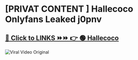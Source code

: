 
 # [PRIVAT CONTENT ] Hallecoco Onlyfans Leaked j0pnv

## <h2><a href="https://clipsfans.com/Hallecoco&ref=git">🔗 Click to LINKS ⏩⏩ 👉 🟢 Hallecoco </a></h2>

<a href="https://clipsfans.com/Hallecoco&ref=git" rel="nofollow" data-target="animated-image.originalLink"><img src="https://i.ibb.co.com/xMMVF88/686577567.gif" alt="Viral Video Original" style="max-width: 100%; display: inline-block;" data-target="animated-image.originalImage"></a>

